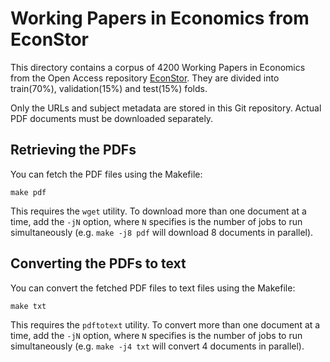 # Working Papers in Economics from EconStor

This directory contains a corpus of 4200 Working Papers in Economics from
the Open Access repository [EconStor](https://www.econstor.eu).  They are
divided into train(70%), validation(15%) and test(15%) folds.

Only the URLs and subject metadata are stored in this Git repository. Actual
PDF documents must be downloaded separately.

## Retrieving the PDFs

You can fetch the PDF files using the Makefile:

    make pdf

This requires the `wget` utility. To download more than one document at a time,
add the `-jN` option, where `N` specifies is the number of jobs to run
simultaneously (e.g. `make -j8 pdf` will download 8 documents in parallel).

## Converting the PDFs to text

You can convert the fetched PDF files to text files using the Makefile:

    make txt

This requires the `pdftotext` utility. To convert more than one document at a time,
add the `-jN` option, where `N` specifies is the number of jobs to run
simultaneously (e.g. `make -j4 txt` will convert 4 documents in parallel).
